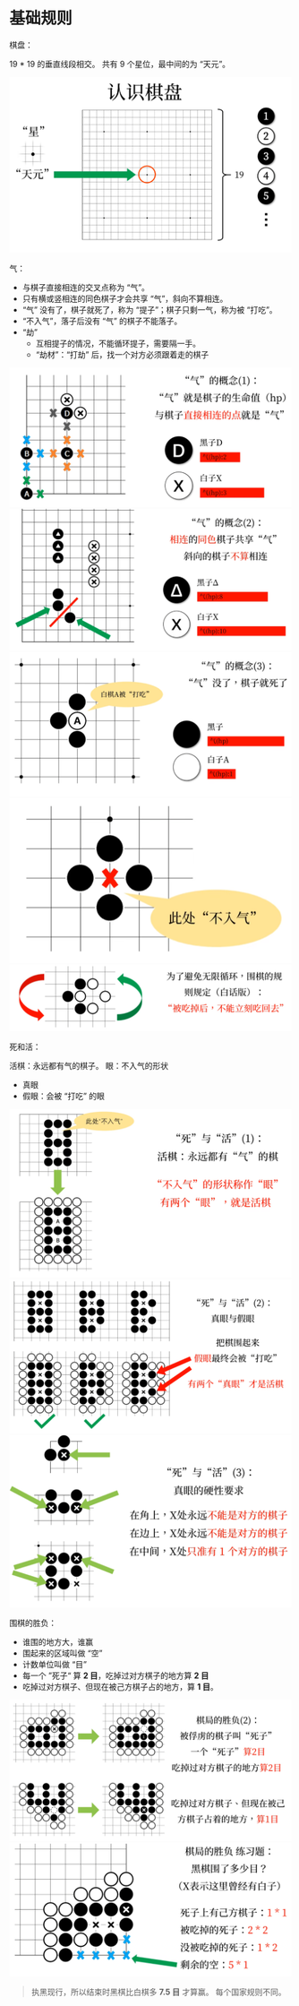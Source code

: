 # 基础规则

棋盘：

19 * 19 的垂直线段相交。
共有 9 个星位，最中间的为 “天元”。

![棋盘](../images/20230128163810.png)  


气：

- 与棋子直接相连的交叉点称为 “气”。
- 只有横或竖相连的同色棋子才会共享 “气”，斜向不算相连。
- “气” 没有了，棋子就死了，称为 “提子”；棋子只剩一气，称为被 “打吃”。
- “不入气”，落子后没有 “气” 的棋子不能落子。
- “劫”
  - 互相提子的情况，不能循环提子，需要隔一手。
  - “劫材”：“打劫” 后，找一个对方必须跟着走的棋子

![气](../images/20230128164051.png) 
![气 2](../images/20230128164641.png)  
![打吃](../images/20230128164854.png)  
![不入气](../images/20230128165244.png) 
![打劫](../images/20230128165356.png)  

死和活：

活棋：永远都有气的棋子。
眼：不入气的形状
  - 真眼
  - 假眼：会被 “打吃” 的眼

![活棋](../images/20230128165741.png)  
![真眼和假眼](../images/20230128170117.png)  
![真眼的硬性要求](../images/20230128170342.png)  

围棋的胜负：
- 谁围的地方大，谁赢
- 围起来的区域叫做 “空”
- 计数单位叫做 “目”
- 每一个 ”死子“ 算 **2 目**，吃掉过对方棋子的地方算 **2 目**
- 吃掉过对方棋子、但现在被己方棋子占的地方，算 **1 目**。


![目](../images/20230128171219.png)  
![目数](../images/20230128171557.png)  

> 执黑现行，所以结束时黑棋比白棋多 **7.5 目** 才算赢。
> 每个国家规则不同。
